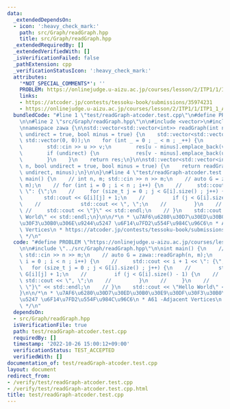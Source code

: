 ```yaml
---
data:
  _extendedDependsOn:
  - icon: ':heavy_check_mark:'
    path: src/Graph/readGraph.hpp
    title: src/Graph/readGraph.hpp
  _extendedRequiredBy: []
  _extendedVerifiedWith: []
  _isVerificationFailed: false
  _pathExtension: cpp
  _verificationStatusIcon: ':heavy_check_mark:'
  attributes:
    '*NOT_SPECIAL_COMMENTS*': ''
    PROBLEM: https://onlinejudge.u-aizu.ac.jp/courses/lesson/2/ITP1/1/ITP1_1_A
    links:
    - https://atcoder.jp/contests/tessoku-book/submissions/35974231
    - https://onlinejudge.u-aizu.ac.jp/courses/lesson/2/ITP1/1/ITP1_1_A
  bundledCode: "#line 1 \"test/readGraph-atcoder.test.cpp\"\n#define PROBLEM \"https://onlinejudge.u-aizu.ac.jp/courses/lesson/2/ITP1/1/ITP1_1_A\"\
    \n\n#line 2 \"src/Graph/readGraph.hpp\"\n\n#include <vector>\n#include <iostream>\n\
    \nnamespace zawa {\n\nstd::vector<std::vector<int>> readGraph(int n, int m, bool\
    \ undirect = true, bool minus = true) {\n    std::vector<std::vector<int>> res(n,\
    \ std::vector(0, 0));\n    for (int _ = 0 ; _ < m ; _++) {\n        int u, v;\n\
    \        std::cin >> u >> v;\n        res[u - minus].emplace_back(v - minus);\n\
    \        if (undirect) {\n            res[v - minus].emplace_back(u - minus);\n\
    \        }\n    }\n    return res;\n}\n\nstd::vector<std::vector<int>> readTree(int\
    \ n, bool undirect = true, bool minus = true) {\n    return readGraph(n, n - 1,\
    \ undirect, minus);\n}\n\n}\n#line 4 \"test/readGraph-atcoder.test.cpp\"\n\nint\
    \ main() {\n    // int n, m; std::cin >> n >> m;\n    // auto G = zawa::readGraph(n,\
    \ m);\n    // for (int i = 0 ; i < n ; i++) {\n    //     std::cout << i + 1 <<\
    \ \": {\";\n    //     for (size_t j = 0 ; j < G[i].size() ; j++) {\n    //  \
    \       std::cout << G[i][j] + 1;\n    //         if (j < G[i].size() - 1) {\n\
    \    //             std::cout << \", \";\n    //         }\n    //     }\n   \
    \ //     std::cout << \"}\" << std::endl;\n    // }\n    std::cout << \"Hello\
    \ World\" << std::endl;\n}\n\n/*\n * \u7AF6\u6280\u30D7\u30ED\u30B0\u30E9\u30DF\
    \u30F3\u30B0\u306E\u9244\u5247 \u6F14\u7FD2\u554F\u984C\u96C6\n * A61 -Adjacent\
    \ Vertices\n * https://atcoder.jp/contests/tessoku-book/submissions/35974231\n\
    \ */\n"
  code: "#define PROBLEM \"https://onlinejudge.u-aizu.ac.jp/courses/lesson/2/ITP1/1/ITP1_1_A\"\
    \n\n#include \"../src/Graph/readGraph.hpp\"\n\nint main() {\n    // int n, m;\
    \ std::cin >> n >> m;\n    // auto G = zawa::readGraph(n, m);\n    // for (int\
    \ i = 0 ; i < n ; i++) {\n    //     std::cout << i + 1 << \": {\";\n    //  \
    \   for (size_t j = 0 ; j < G[i].size() ; j++) {\n    //         std::cout <<\
    \ G[i][j] + 1;\n    //         if (j < G[i].size() - 1) {\n    //            \
    \ std::cout << \", \";\n    //         }\n    //     }\n    //     std::cout <<\
    \ \"}\" << std::endl;\n    // }\n    std::cout << \"Hello World\" << std::endl;\n\
    }\n\n/*\n * \u7AF6\u6280\u30D7\u30ED\u30B0\u30E9\u30DF\u30F3\u30B0\u306E\u9244\
    \u5247 \u6F14\u7FD2\u554F\u984C\u96C6\n * A61 -Adjacent Vertices\n * https://atcoder.jp/contests/tessoku-book/submissions/35974231\n\
    \ */\n"
  dependsOn:
  - src/Graph/readGraph.hpp
  isVerificationFile: true
  path: test/readGraph-atcoder.test.cpp
  requiredBy: []
  timestamp: '2022-10-26 15:00:12+09:00'
  verificationStatus: TEST_ACCEPTED
  verifiedWith: []
documentation_of: test/readGraph-atcoder.test.cpp
layout: document
redirect_from:
- /verify/test/readGraph-atcoder.test.cpp
- /verify/test/readGraph-atcoder.test.cpp.html
title: test/readGraph-atcoder.test.cpp
---
```

